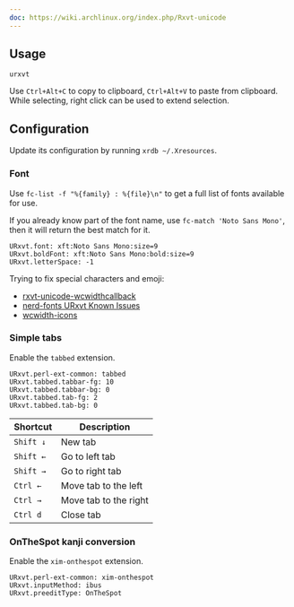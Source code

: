 ```yaml
---
doc: https://wiki.archlinux.org/index.php/Rxvt-unicode
---
```


## Usage

```shell
urxvt
```

Use `Ctrl+Alt+C` to copy to clipboard,
`Ctrl+Alt+V` to paste from clipboard.
While selecting, right click can be used to extend selection.

## Configuration

Update its configuration by running `xrdb ~/.Xresources`.

### Font

Use `fc-list -f "%{family} : %{file}\n"` to get a full list of fonts available for use.

If you already know part of the font name,
use `fc-match 'Noto Sans Mono'`,
then it will return the best match for it.

```apiblueprint
URxvt.font: xft:Noto Sans Mono:size=9
URxvt.boldFont: xft:Noto Sans Mono:bold:size=9
URxvt.letterSpace: -1
```

Trying to fix special characters and emoji:

- [rxvt-unicode-wcwidthcallback](https://aur.archlinux.org/packages/rxvt-unicode-wcwidthcallback/)
- [nerd-fonts URxvt Known Issues](https://github.com/ryanoasis/nerd-fonts/wiki/Terminal-Emulators#urxvt)
- [wcwidth-icons](https://github.com/powerman/wcwidth-icons)

### Simple tabs

Enable the `tabbed` extension.

```apiblueprint
URxvt.perl-ext-common: tabbed
URxvt.tabbed.tabbar-fg: 10
URxvt.tabbed.tabbar-bg: 0
URxvt.tabbed.tab-fg: 2
URxvt.tabbed.tab-bg: 0
```

| Shortcut | Description |
| --- | --- |
| `Shift ↓` | New tab |
| `Shift ←` | Go to left tab |
| `Shift →` | Go to right tab |
| `Ctrl ←` | Move tab to the left |
| `Ctrl →` | Move tab to the right |
| `Ctrl d` | Close tab |

### OnTheSpot kanji conversion

Enable the `xim-onthespot` extension.

```apiblueprint
URxvt.perl-ext-common: xim-onthespot
URxvt.inputMethod: ibus
URxvt.preeditType: OnTheSpot
```
